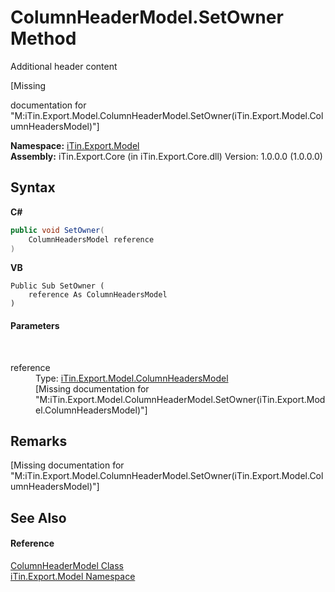 # ColumnHeaderModel.SetOwner Method 
Additional header content 

\[Missing <summary> documentation for "M:iTin.Export.Model.ColumnHeaderModel.SetOwner(iTin.Export.Model.ColumnHeadersModel)"\]

**Namespace:**&nbsp;<a href="ef57ffcc-e95e-b212-5a46-9aa6f5a3511f">iTin.Export.Model</a><br />**Assembly:**&nbsp;iTin.Export.Core (in iTin.Export.Core.dll) Version: 1.0.0.0 (1.0.0.0)

## Syntax

**C#**<br />
``` C#
public void SetOwner(
	ColumnHeadersModel reference
)
```

**VB**<br />
``` VB
Public Sub SetOwner ( 
	reference As ColumnHeadersModel
)
```


#### Parameters
&nbsp;<dl><dt>reference</dt><dd>Type: <a href="49a5a907-f35c-8597-54ea-c5614f7739b6">iTin.Export.Model.ColumnHeadersModel</a><br />\[Missing <param name="reference"/> documentation for "M:iTin.Export.Model.ColumnHeaderModel.SetOwner(iTin.Export.Model.ColumnHeadersModel)"\]</dd></dl>

## Remarks
\[Missing <remarks> documentation for "M:iTin.Export.Model.ColumnHeaderModel.SetOwner(iTin.Export.Model.ColumnHeadersModel)"\]

## See Also


#### Reference
<a href="39088cd3-4df2-992f-ff96-d33f8476cac9">ColumnHeaderModel Class</a><br /><a href="ef57ffcc-e95e-b212-5a46-9aa6f5a3511f">iTin.Export.Model Namespace</a><br />